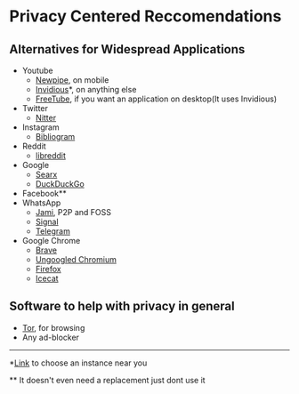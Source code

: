 # Privacy Centered Reccomendations

## Alternatives for Widespread Applications

- Youtube
  - [Newpipe](https://newpipe.net/), on mobile
  - [Invidious](https://invidious.snopyta.org/feed/popular)\*, on anything else
  - [FreeTube](https://freetubeapp.io/), if you want an application on desktop(It uses Invidious)
- Twitter
  - [Nitter](https://nitter.net/)
- Instagram
  - [Bibliogram](https://bibliogram.exonip.de/)
- Reddit
  - [libreddit](https://libredd.it/)
- Google
  - [Searx](https://searx.me/)
  - [DuckDuckGo](https://ddg.gg)
- Facebook\*\*
- WhatsApp
  - [Jami](https://jami.net/), P2P and FOSS
  - [Signal](https://signal.org/)
  - [Telegram](https://www.telegram.org/)
- Google Chrome
  - [Brave](https://brave.com/)
  - [Ungoogled Chromium](https://github.com/Eloston/ungoogled-chromium)
  - [Firefox](https://www.mozilla.org/firefox/new)
  - [Icecat](https://www.gnu.org/software/gnuzilla/)

## Software to help with privacy in general

- [Tor](https://www.torproject.org/), for browsing
- Any ad-blocker

---

\*[Link](https://docs.invidious.io/Invidious-Instances.md) to choose an instance near you

\*\* It doesn't even need a replacement just dont use it
